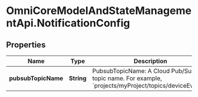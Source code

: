 # OmniCoreModelAndStateManagementApi.NotificationConfig

## Properties

Name | Type | Description | Notes
------------ | ------------- | ------------- | -------------
**pubsubTopicName** | **String** | PubsubTopicName: A Cloud Pub/Sub topic name. For example, &#x60;projects/myProject/topics/deviceEvents&#x60;. | [optional] 


